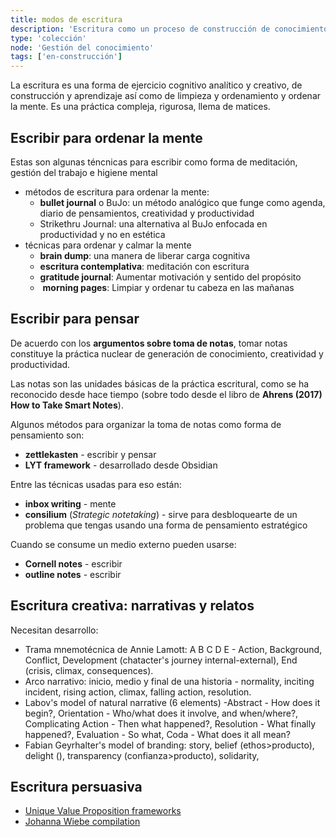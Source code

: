 ```yaml
---
title: modos de escritura
description: 'Escritura como un proceso de construcción de conocimiento'
type: 'colección'
node: 'Gestión del conocimiento'
tags: ['en-construcción']
---
```


La escritura es una forma de ejercicio cognitivo analítico y creativo, de construcción y aprendizaje así como de limpieza y ordenamiento y ordenar la mente. Es una práctica compleja, rigurosa, llema de matices.

## Escribir para ordenar la mente

Estas son algunas téncnicas para escribir como forma de meditación, gestión del trabajo e higiene mental

- métodos de escritura para ordenar la mente:
	- **bullet journal** o BuJo: un método analógico que funge como agenda, diario de pensamientos, creatividad y productividad
	- Strikethru Journal: una alternativa al BuJo enfocada en productividad y no en estética
- técnicas para ordenar y calmar la mente
	- **brain dump**: una manera de liberar carga cognitiva 
	- **escritura contemplativa**: meditación con escritura
	- **gratitude journal**: Aumentar motivación y sentido del propósito
	-  **morning pages**: Limpiar y ordenar tu cabeza en las mañanas

## Escribir para pensar

De acuerdo con los **argumentos sobre toma de notas**, tomar notas constituye la práctica nuclear de generación de conocimiento, creatividad y productividad.

Las notas son las unidades básicas de la práctica escritural, como se ha reconocido desde hace tiempo (sobre todo desde el libro de **Ahrens (2017) How to Take Smart Notes**).

Algunos métodos para organizar la toma de notas como forma de pensamiento son:

- **zettlekasten** - escribir y pensar
- **LYT framework** - desarrollado desde Obsidian

Entre las técnicas usadas para eso están:

- **inbox writing** - mente
- **consilium** (*Strategic notetaking*) - sirve para desbloquearte de un problema que tengas usando una forma de pensamiento estratégico

Cuando se consume un medio externo pueden usarse:

- **Cornell notes** - escribir
- **outline notes** - escribir

## Escritura creativa: narrativas y relatos

Necesitan desarrollo:

- Trama mnemotécnica de Annie Lamott: A B C D E - Action, Background, Conflict, Development (chatacter's journey internal-external), End (crisis, climax, consequences).
- Arco narrativo: inicio, medio y final de una historia - normality, inciting incident, rising action, climax, falling action, resolution.
- Labov's model of natural narrative (6 elements) -Abstract - How does it begin?, Orientation - Who/what does it involve, and when/where?, Complicating Action - Then what happened?, Resolution - What finally happened?, Evaluation - So what, Coda - What does it all mean?
- Fabian Geyrhalter's model of branding: story, belief (ethos>producto), delight (), transparency (confianza>producto), solidarity, 

## Escritura persuasiva

- [Unique Value Proposition frameworks](http://torgronsund.com/2011/11/29/7-proven-templates-for-creating-value-propositions-that-work/)
- [Johanna Wiebe compilation](https://copyhackers.com/2015/10/copywriting-formula/)